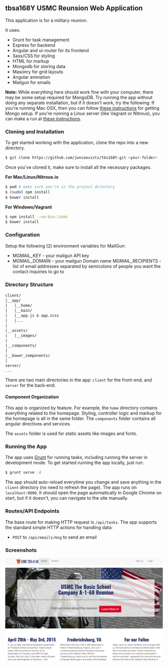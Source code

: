 ## tbsa168Y USMC Reunsion Web Application

This application is for a military reunion.

It uses:

- Grunt for task management
- Express for backend
- Angular and ui-router for its frontend
- Sass/CSS for styling
- HTML for markup
- Mongodb for storing data
- Masonry for grid layouts
- Angular animation
- Mailgun for emails

__Note:__ While everything here should work fine with your computer, there may be some setup required for MongoDB. Try running the app without doing any separate installation, but if it doesn't work, try the following: If you're running Mac OSX, then you can follow [these instructions](http://docs.mongodb.org/manual/tutorial/install-mongodb-on-os-x/) for getting Mongo setup. If you're running a Linux server (like Vagrant or Nitrous), you can make a run at [these instructions](http://docs.mongodb.org/manual/tutorial/install-mongodb-on-ubuntu/).

### Cloning and Installation

To get started working with the application, clone the repo into a new directory.

```bash
$ git clone https://github.com/jwncoexists/tbs168Y.git <your-folder>
```

Once you've cloned it, make sure to install all the necessary packages.

__For Mac/Linux/Nitrous.io__

```bash
$ pwd # make sure you're in the project directory
$ (sudo) npm install
$ bower install
```

__For Windows/Vagrant__

```bash
$ npm install --no-bin-links
$ bower install
```
### Configuration
Setup the following (2) environment variables for MailGun:

- MGMAIL_KEY - your mailgun API key
- MGMAIL_DOMAIN - your mailgun Domain name
  MGMAIL_RECIPIENTS - list of email addresses separated by semicolons of people you want the contact inquiries to go to

### Directory Structure

```
client/
|__app/
|   |__home/
|   |__main/
|   |__app.js & app.scss
|   |...
|
|__assets/
|   |__images/
|
|__components/
|
|__bower_components/
|
server/
...
```

There are two main directories in the app: `client` for the front-end, and `server` for the back-end.

#### Component Organization

This app is organized by feature. For example, the `home` directory contains everything related to the homepage. Styling, controller logic and markup for the homepage is all in the same folder.  The `components` folder contains all angular directives and services.

The `assets` folder is used for static assets like images and fonts.


### Running the App

The app uses [Grunt](http://gruntjs.com/) for running tasks, including running the server in development mode. To get started running the app locally, just run:

```bash
$ grunt serve -d
```

The app should auto-reload everytime you change and save anything
in the `client` directory (no need to refresh the page).
The app runs on `localhost:9000`. It should open the page automatically
in Google Chrome on start, but if it doesn't, you can navigate to the
site manually.


### Routes/API Endpoints

  The base route for making HTTP request is `/api/tasks`. The app supports the standard simple HTTP actions for handling data:

  - `POST` to `/api/emails/msg` to send an email


### Screenshots

  ![home page](/doc/home-page.png)
